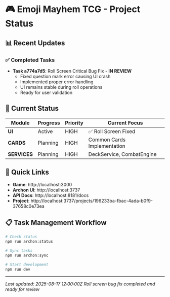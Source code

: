 # 🎮 Emoji Mayhem TCG - Project Status

## 📊 Recent Updates

### ✅ Completed Tasks
- **Task a774a7d5**: Roll Screen Critical Bug Fix - **IN REVIEW**
  - Fixed question mark error causing UI crash
  - Implemented proper error handling
  - UI remains stable during roll operations
  - Ready for user validation

## 🎯 Current Status

| Module | Progress | Priority | Current Focus |
|--------|----------|----------|---------------|
| **UI** | Active | HIGH | ✅ Roll Screen Fixed |
| **CARDS** | Planning | HIGH | Common Cards Implementation |
| **SERVICES** | Planning | HIGH | DeckService, CombatEngine |

## 🔗 Quick Links

- **Game**: http://localhost:3000
- **Archon UI**: http://localhost:3737
- **API Docs**: http://localhost:8181/docs
- **Project**: http://localhost:3737/projects/196233ba-fbac-4ada-b0f9-37658c0e73ea

## 📋 Task Management Workflow

```bash
# Check status
npm run archon:status

# Sync tasks  
npm run archon:sync

# Start development
npm run dev
```

---

*Last updated: 2025-08-17 12:00:00Z*
*Roll screen bug fix completed and ready for review*